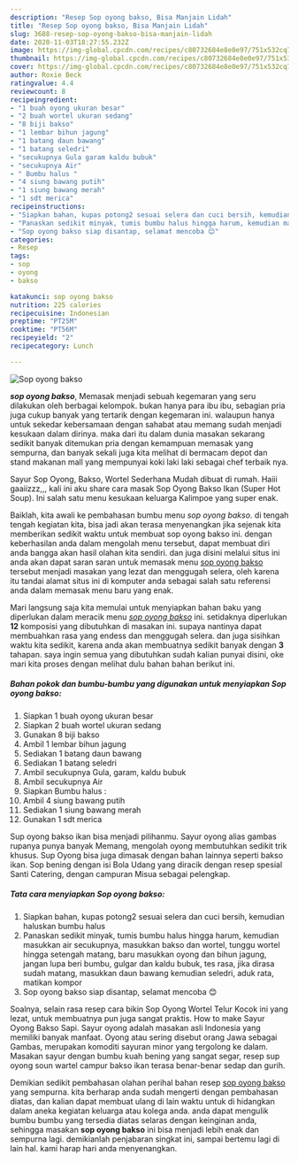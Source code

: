 ```yaml
---
description: "Resep Sop oyong bakso, Bisa Manjain Lidah"
title: "Resep Sop oyong bakso, Bisa Manjain Lidah"
slug: 3688-resep-sop-oyong-bakso-bisa-manjain-lidah
date: 2020-11-03T18:27:55.232Z
image: https://img-global.cpcdn.com/recipes/c80732684e8e0e97/751x532cq70/sop-oyong-bakso-foto-resep-utama.jpg
thumbnail: https://img-global.cpcdn.com/recipes/c80732684e8e0e97/751x532cq70/sop-oyong-bakso-foto-resep-utama.jpg
cover: https://img-global.cpcdn.com/recipes/c80732684e8e0e97/751x532cq70/sop-oyong-bakso-foto-resep-utama.jpg
author: Roxie Beck
ratingvalue: 4.4
reviewcount: 8
recipeingredient:
- "1 buah oyong ukuran besar"
- "2 buah wortel ukuran sedang"
- "8 biji bakso"
- "1 lembar bihun jagung"
- "1 batang daun bawang"
- "1 batang seledri"
- "secukupnya Gula garam kaldu bubuk"
- "secukupnya Air"
- " Bumbu halus "
- "4 siung bawang putih"
- "1 siung bawang merah"
- "1 sdt merica"
recipeinstructions:
- "Siapkan bahan, kupas potong2 sesuai selera dan cuci bersih, kemudian haluskan bumbu halus"
- "Panaskan sedikit minyak, tumis bumbu halus hingga harum, kemudian masukkan air secukupnya, masukkan bakso dan wortel, tunggu wortel hingga setengah matang, baru masukkan oyong dan bihun jagung, jangan lupa beri bumbu, gulgar dan kaldu bubuk, tes rasa, jika dirasa sudah matang, masukkan daun bawang kemudian seledri, aduk rata, matikan kompor"
- "Sop oyong bakso siap disantap, selamat mencoba 😊"
categories:
- Resep
tags:
- sop
- oyong
- bakso

katakunci: sop oyong bakso 
nutrition: 225 calories
recipecuisine: Indonesian
preptime: "PT25M"
cooktime: "PT56M"
recipeyield: "2"
recipecategory: Lunch

---
```



![Sop oyong bakso](https://img-global.cpcdn.com/recipes/c80732684e8e0e97/751x532cq70/sop-oyong-bakso-foto-resep-utama.jpg)

<b><i>sop oyong bakso</i></b>, Memasak menjadi sebuah kegemaran yang seru dilakukan oleh berbagai kelompok. bukan hanya para ibu ibu, sebagian pria juga cukup banyak yang tertarik dengan kegemaran ini. walaupun hanya untuk sekedar kebersamaan dengan sahabat atau memang sudah menjadi kesukaan dalam dirinya. maka dari itu dalam dunia masakan sekarang sedikit banyak ditemukan pria dengan kemampuan memasak yang sempurna, dan banyak sekali juga kita melihat di bermacam depot dan stand makanan mall yang mempunyai koki laki laki sebagai chef terbaik nya.

Sayur Sop Oyong, Bakso, Wortel Sederhana Mudah dibuat di rumah. Haiii gaaiizzz,,, kali ini aku share cara masak Sop Oyong Bakso Ikan (Super Hot Soup). Ini salah satu menu kesukaan keluarga Kalimpoe yang super enak.

Baiklah, kita awali ke pembahasan bumbu menu <i>sop oyong bakso</i>. di tengah tengah kegiatan kita, bisa jadi akan terasa menyenangkan jika sejenak kita memberikan sedikit waktu untuk membuat sop oyong bakso ini. dengan keberhasilan anda dalam mengolah menu tersebut, dapat membuat diri anda bangga akan hasil olahan kita sendiri. dan juga disini melalui situs ini anda akan dapat saran saran untuk memasak menu <u>sop oyong bakso</u> tersebut menjadi masakan yang lezat dan menggugah selera, oleh karena itu tandai alamat situs ini di komputer anda sebagai salah satu referensi anda dalam memasak menu baru yang enak.


Mari langsung saja kita memulai untuk menyiapkan bahan baku yang diperlukan dalam meracik menu <u><i>sop oyong bakso</i></u> ini. setidaknya diperlukan <b>12</b> komposisi yang dibutuhkan di masakan ini. supaya nantinya dapat membuahkan rasa yang endess dan menggugah selera. dan juga sisihkan waktu kita sedikit, karena anda akan membuatnya sedikit banyak dengan <b>3</b> tahapan. saya ingin semua yang dibutuhkan sudah kalian punyai disini, oke mari kita proses dengan melihat dulu bahan bahan berikut ini.

<!--inarticleads1-->

##### Bahan pokok dan bumbu-bumbu yang digunakan untuk menyiapkan Sop oyong bakso:

1. Siapkan 1 buah oyong ukuran besar
1. Siapkan 2 buah wortel ukuran sedang
1. Gunakan 8 biji bakso
1. Ambil 1 lembar bihun jagung
1. Sediakan 1 batang daun bawang
1. Sediakan 1 batang seledri
1. Ambil secukupnya Gula, garam, kaldu bubuk
1. Ambil secukupnya Air
1. Siapkan  Bumbu halus :
1. Ambil 4 siung bawang putih
1. Sediakan 1 siung bawang merah
1. Gunakan 1 sdt merica


Sup oyong bakso ikan bisa menjadi pilihanmu. Sayur oyong alias gambas rupanya punya banyak Memang, mengolah oyong membutuhkan sedikit trik khusus. Sup Oyong bisa juga dimasak dengan bahan lainnya seperti bakso ikan. Sop bening dengan isi Bola Udang yang diracik dengan resep spesial Santi Catering, dengan campuran Misua sebagai pelengkap. 

<!--inarticleads2-->

##### Tata cara menyiapkan Sop oyong bakso:

1. Siapkan bahan, kupas potong2 sesuai selera dan cuci bersih, kemudian haluskan bumbu halus
1. Panaskan sedikit minyak, tumis bumbu halus hingga harum, kemudian masukkan air secukupnya, masukkan bakso dan wortel, tunggu wortel hingga setengah matang, baru masukkan oyong dan bihun jagung, jangan lupa beri bumbu, gulgar dan kaldu bubuk, tes rasa, jika dirasa sudah matang, masukkan daun bawang kemudian seledri, aduk rata, matikan kompor
1. Sop oyong bakso siap disantap, selamat mencoba 😊


Soalnya, selain rasa resep cara bikin Sop Oyong Wortel Telur Kocok ini yang lezat, untuk membuatnya pun juga sangat praktis. How to make Sayur Oyong Bakso Sapi. Sayur oyong adalah masakan asli Indonesia yang memiliki banyak manfaat. Oyong atau sering disebut orang Jawa sebagai Gambas, merupakan komoditi sayuran minor yang tergolong ke dalam. Masakan sayur dengan bumbu kuah bening yang sangat segar, resep sup oyong soun wartel campur bakso ikan terasa benar-benar sedap dan gurih. 

Demikian sedikit pembahasan olahan perihal bahan resep <u>sop oyong bakso</u> yang sempurna. kita berharap anda sudah mengerti dengan pembahasan diatas, dan kalian dapat membuat ulang di lain waktu untuk di hidangkan dalam aneka kegiatan keluarga atau kolega anda. anda dapat mengulik bumbu bumbu yang tersedia diatas selaras dengan keinginan anda, sehingga masakan <b>sop oyong bakso</b> ini bisa menjadi lebih enak dan sempurna lagi. demikianlah penjabaran singkat ini, sampai bertemu lagi di lain hal. kami harap hari anda menyenangkan.
